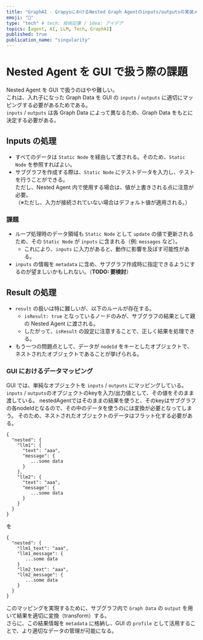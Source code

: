 ```yaml
---
title: "GraphAI - GrapysにおけるNested Graph Agentのinputs/outputsの実装メモ"
emoji: "🤖"
type: "tech" # tech: 技術記事 / idea: アイデア
topics: [agent, AI, LLM, Tech, GraphAI]
published: true
publication_name: "singularity"
---
```




# Nested Agent を GUI で扱う際の課題

Nested Agent を GUI で扱うのはやや難しい。  
これは、入れ子になった Graph Data を GUI の `inputs` / `outputs` に適切にマッピングする必要があるためである。  
`inputs` / `outputs` は各 Graph Data によって異なるため、Graph Data をもとに決定する必要がある。

## Inputs の処理

- すべてのデータは `Static Node` を経由して渡される。そのため、`Static Node` を参照すればよい。
- サブグラフを作成する際は、`Static Node` にテストデータを入力し、テストを行うことができる。  
  ただし、Nested Agent 内で使用する場合は、値が上書きされる点に注意が必要。  
  （※ただし、入力が接続されていない場合はデフォルト値が適用される。）

### 課題

- ループ処理時のデータ領域も `Static Node` として `update` の値で更新されるため、その `Static Node` が `inputs` に含まれる（例: `messages` など）。  
  - これにより、`inputs` に入力があると、動作に影響を及ぼす可能性がある。
- `inputs` の情報を `metadata` に含め、サブグラフ作成時に指定できるようにするのが望ましいかもしれない。（**TODO: 要検討**）


## Result の処理

- `result` の扱いは特に難しいが、以下のルールが存在する。
  - `isResult: true` となっているノードのみが、サブグラフの結果として親の Nested Agent に渡される。  
  - したがって、`isResult` の設定に注意することで、正しく結果を処理できる。
- もう一つの問題点として、データが `nodeId` をキーとしたオブジェクトで、ネストされたオブジェクトであることが挙げられる。


### GUI におけるデータマッピング

GUI では、単純なオブジェクトを `inputs` / `outputs` にマッピングしている。  `inputs` / `outputs`のオブジェクトのkeyを入力/出力値として、その値をそのまま渡している。
nestedAgentではそのままの結果を使うと、そのkeyはサブグラフの各nodeIdとなるので、その中のデータを使うのには変換が必要となってしまう。
そのため、ネストされたオブジェクトのデータはフラット化する必要がある。
```
{
  "nested": {
    "llm1": {
      "text": "aaa",
      "message": {
         ...some data
      }
    },
    "llm2": {
      "text": "aaa",
      "message": {
         ...some data
      }
    }
  }
}
```
を
```
{
  "nested": {
    "llm1_text": "aaa",
    "llm1_message": {
       ...some data
    }
    "llm2_text": "aaa",
    "llm2_message": {
       ...some data
    }
  }
}
```

このマッピングを実現するために、サブグラフ内で `Graph Data` の `output` を用いて結果を適切に変換（transform）する。  
さらに、この結果情報を `metadata` に格納し、GUI の `profile` として活用することで、より適切なデータの管理が可能になる。

